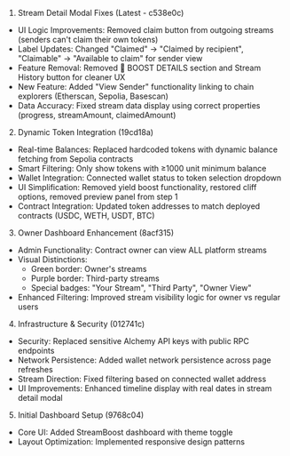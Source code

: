 1. Stream Detail Modal Fixes (Latest - c538e0c)

- UI Logic Improvements: Removed claim button from outgoing streams (senders can't claim their own tokens)
- Label Updates: Changed "Claimed" → "Claimed by recipient", "Claimable" → "Available to claim" for sender view
- Feature Removal: Removed 🚀 BOOST DETAILS section and Stream History button for cleaner UX
- New Feature: Added "View Sender" functionality linking to chain explorers (Etherscan, Sepolia, Basescan)
- Data Accuracy: Fixed stream data display using correct properties (progress, streamAmount, claimedAmount)

2. Dynamic Token Integration (19cd18a)

- Real-time Balances: Replaced hardcoded tokens with dynamic balance fetching from Sepolia contracts
- Smart Filtering: Only show tokens with ≥1000 unit minimum balance
- Wallet Integration: Connected wallet status to token selection dropdown
- UI Simplification: Removed yield boost functionality, restored cliff options, removed preview panel from step 1
- Contract Integration: Updated token addresses to match deployed contracts (USDC, WETH, USDT, BTC)

3. Owner Dashboard Enhancement (8acf315)

- Admin Functionality: Contract owner can view ALL platform streams
- Visual Distinctions:
  - Green border: Owner's streams
  - Purple border: Third-party streams
  - Special badges: "Your Stream", "Third Party", "Owner View"
- Enhanced Filtering: Improved stream visibility logic for owner vs regular users

4. Infrastructure & Security (012741c)

- Security: Replaced sensitive Alchemy API keys with public RPC endpoints
- Network Persistence: Added wallet network persistence across page refreshes
- Stream Direction: Fixed filtering based on connected wallet address
- UI Improvements: Enhanced timeline display with real dates in stream detail modal

5. Initial Dashboard Setup (9768c04)

- Core UI: Added StreamBoost dashboard with theme toggle
- Layout Optimization: Implemented responsive design patterns
